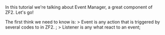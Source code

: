 In this tutorial we're talking about Event Manager, a great component of ZF2.
Let's go!

The first think we need to know is:
    > Event is any action that is triggered by several codes to in ZF2. ;
    > Listener is any what react to an event;


